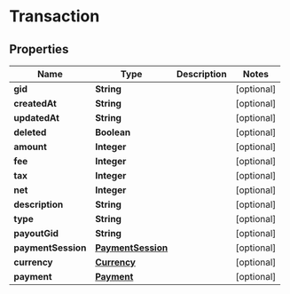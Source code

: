 

# Transaction

## Properties

Name | Type | Description | Notes
------------ | ------------- | ------------- | -------------
**gid** | **String** |  |  [optional]
**createdAt** | **String** |  |  [optional]
**updatedAt** | **String** |  |  [optional]
**deleted** | **Boolean** |  |  [optional]
**amount** | **Integer** |  |  [optional]
**fee** | **Integer** |  |  [optional]
**tax** | **Integer** |  |  [optional]
**net** | **Integer** |  |  [optional]
**description** | **String** |  |  [optional]
**type** | **String** |  |  [optional]
**payoutGid** | **String** |  |  [optional]
**paymentSession** | [**PaymentSession**](PaymentSession.md) |  |  [optional]
**currency** | [**Currency**](Currency.md) |  |  [optional]
**payment** | [**Payment**](Payment.md) |  |  [optional]



